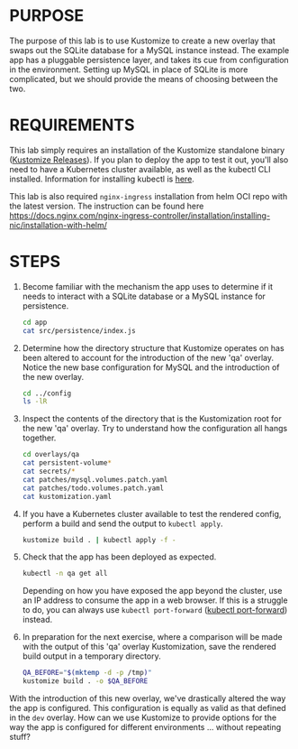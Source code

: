 # PURPOSE

The purpose of this lab is to use Kustomize to create a new overlay that swaps out the SQLite database for a MySQL instance instead. The example app has a pluggable persistence layer, and takes its cue from configuration in the environment. Setting up MySQL in place of SQLite is more complicated, but we should provide the means of choosing between the two.

# REQUIREMENTS

This lab simply requires an installation of the Kustomize standalone binary ([Kustomize Releases](https://github.com/kubernetes-sigs/kustomize/releases)). If you plan to deploy the app to test it out, you'll also need to have a Kubernetes cluster available, as well as the kubectl CLI installed. Information for installing kubectl is [here](https://kubectl.docs.kubernetes.io/installation/kubectl/).

This lab is also required `nginx-ingress` installation from helm OCI repo with the latest version. The instruction can be found here https://docs.nginx.com/nginx-ingress-controller/installation/installing-nic/installation-with-helm/

# STEPS

1. Become familiar with the mechanism the app uses to determine if it needs to interact with a SQLite database or a MySQL instance for persistence.

    ```sh
    cd app
    cat src/persistence/index.js
    ```

2. Determine how the directory structure that Kustomize operates on has been altered to account for the introduction of the new 'qa' overlay. Notice the new base configuration for MySQL and the introduction of the new overlay.

    ```sh
    cd ../config
    ls -lR
    ```

3. Inspect the contents of the directory that is the Kustomization root for the new 'qa' overlay. Try to understand how the configuration all hangs together.

    ```sh
    cd overlays/qa
    cat persistent-volume*
    cat secrets/*
    cat patches/mysql.volumes.patch.yaml
    cat patches/todo.volumes.patch.yaml
    cat kustomization.yaml
    ```

4. If you have a Kubernetes cluster available to test the rendered config, perform a build and send the output to `kubectl apply`.

    ```sh
    kustomize build . | kubectl apply -f -
    ```

5. Check that the app has been deployed as expected.

    ```sh
    kubectl -n qa get all
    ```

    Depending on how you have exposed the app beyond the cluster, use an IP address to consume the app in a web browser. If this is a struggle to do, you can always use `kubectl port-forward` ([kubectl port-forward](https://bit.ly/3rLOz68)) instead.

6. In preparation for the next exercise, where a comparison will be made with the output of this 'qa' overlay Kustomization, save the rendered build output in a temporary directory.

    ```sh
    QA_BEFORE="$(mktemp -d -p /tmp)"
    kustomize build . -o $QA_BEFORE
    ```

With the introduction of this new overlay, we've drastically altered the way the app is configured. This configuration is equally as valid as that defined in the `dev` overlay. How can we use Kustomize to provide options for the way the app is configured for different environments ... without repeating stuff?
